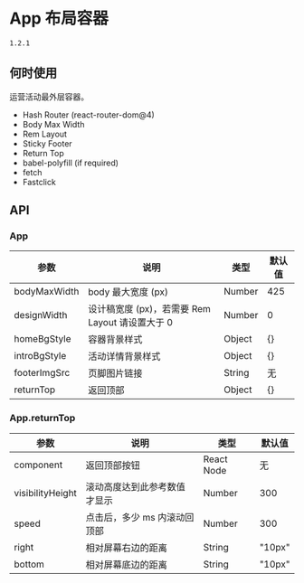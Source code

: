# App 布局容器
`1.2.1`

## 何时使用
运营活动最外层容器。

- Hash Router (react-router-dom@4)
- Body Max Width
- Rem Layout
- Sticky Footer
- Return Top
- babel-polyfill (if required)
- fetch
- Fastclick

## API
### App
| 参数 | 说明 | 类型 | 默认值 |
| --- | --- | --- | --- |
| bodyMaxWidth | body 最大宽度 (px) | Number | 425 |
| designWidth | 设计稿宽度 (px)，若需要 Rem Layout 请设置大于 0 | Number | 0 |
| homeBgStyle | 容器背景样式 | Object | {} |
| introBgStyle | 活动详情背景样式 | Object | {} |
| footerImgSrc | 页脚图片链接 | String | 无 |
| returnTop | 返回顶部 | Object | {} |

### App.returnTop
| 参数 | 说明 | 类型 | 默认值 |
| --- | --- | --- | --- |
| component | 返回顶部按钮 | React Node | 无 |
| visibilityHeight | 滚动高度达到此参考数值才显示 | Number | 300 |
| speed | 点击后，多少 ms 内滚动回顶部 | Number | 300 |
| right | 相对屏幕右边的距离 | String | "10px" |
| bottom | 相对屏幕底边的距离 | String | "10px" |
